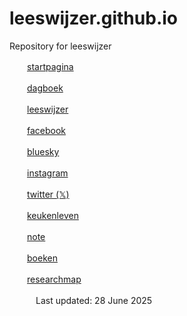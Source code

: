 # leeswijzer.github.io
Repository for leeswijzer

　　[startpagina](http://leeswijzer.org/)

　　[dagboek](http://leeswijzer.org/diary.html)

　　[leeswijzer](https://leeswijzer.hatenadiary.com/)

　　[facebook](https://www.facebook.com/leeswijzer)

　　[bluesky](https://bsky.app/profile/leeswijzer.bsky.social)

　　[instagram](https://www.instagram.com/leeswijzer/)

　　[twitter (𝕏)](https://twitter.com/leeswijzer)

　　[keukenleven](http://leeswijzerplus.blogspot.com/)

　　[note](https://note.com/leeswijzer)

　　[boeken](http://leeswijzer.org/files/books.html)

　　[researchmap](https://researchmap.jp/leeswijzer/)

　　　Last updated: 28 June 2025
